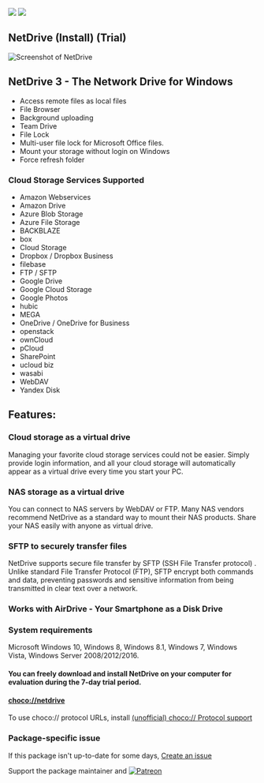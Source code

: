 [![](https://img.shields.io/chocolatey/v/netdrive?color=green&label=netdrive)](https://chocolatey.org/packages/netdrive) [![](https://img.shields.io/chocolatey/dt/netdrive)](https://chocolatey.org/packages/netdrive)

## NetDrive (Install) (Trial)

![Screenshot of NetDrive](https://www.netdrive.net/static/netdrive_www/images/nd3_ui_A.png)

## NetDrive 3 - The Network Drive for Windows

* Access remote files as local files
* File Browser
* Background uploading
* Team Drive
* File Lock
* Multi-user file lock for Microsoft Office files.
* Mount your storage without login on Windows
* Force refresh folder

### Cloud Storage Services Supported
* Amazon Webservices
* Amazon Drive
* Azure Blob Storage
* Azure File Storage
* BACKBLAZE
* box
* Cloud Storage
* Dropbox / Dropbox Business
* filebase
* FTP / SFTP
* Google Drive
* Google Cloud Storage
* Google Photos
* hubic
* MEGA
* OneDrive / OneDrive for Business
* openstack
* ownCloud
* pCloud
* SharePoint
* ucloud biz
* wasabi
* WebDAV
* Yandex Disk


## Features:
### Cloud storage as a virtual drive
Managing your favorite cloud storage services could not be easier. Simply provide login information, and all your cloud storage will automatically appear as a virtual drive every time you start your PC.

### NAS storage as a virtual drive
You can connect to NAS servers by WebDAV or FTP. Many NAS vendors recommend NetDrive as a standard way to mount their NAS products. Share your NAS easily with anyone as virtual drive.

### SFTP to securely transfer files
NetDrive supports secure file transfer by SFTP (SSH File Transfer protocol) . Unlike standard File Transfer Protocol (FTP), SFTP encrypt both commands and data, preventing passwords and sensitive information from being transmitted in clear text over a network.

### Works with AirDrive - Your Smartphone as a Disk Drive

### System requirements
Microsoft Windows 10, Windows 8, Windows 8.1, Windows 7, Windows Vista, Windows Server 2008/2012/2016.

#### You can freely download and install NetDrive on your computer for evaluation during the 7-day trial period.

#### [choco://netdrive](choco://netdrive)
To use choco:// protocol URLs, install [(unofficial) choco:// Protocol support ](https://chocolatey.org/packages/choco-protocol-support)

### Package-specific issue
If this package isn't up-to-date for some days, [Create an issue](https://github.com/tunisiano187/Chocolatey-packages/issues/new/choose)

Support the package maintainer and [![Patreon](https://cdn.jsdelivr.net/gh/tunisiano187/Chocolatey-packages@d15c4e19c709e7148588d4523ffc6dd3cd3c7e5e/icons/patreon.png)](https://www.patreon.com/bePatron?u=39585820)
